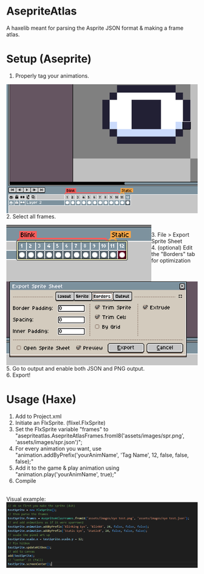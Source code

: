 # AsepriteAtlas
 A haxelib meant for parsing the Asprite JSON format & making a frame atlas.

# Setup (Aseprite)
1. Properly tag your animations.<br>
<p align="left">
	<img align="left" src="guide and project files/guide0.png">
</p>
<br>2. Select all frames.<br>
<p align="left">
	<img align="left" src="guide and project files/guide1.png">
</p>
<br>3. File > Export Sprite Sheet<br>
4. (optional) Edit the "Borders" tab for optimization<br>
<p align="left">
	<img align="left" src="guide and project files/guide2.png">
</p>
<br>5. Go to output and enable both JSON and PNG output.<br>
6. Export!<br>

# Usage (Haxe)
1. Add <haxelib name="asepriteatlas"/> to Project.xml
2. Initiate an FlxSprite. (flixel.FlxSprite)<br>
3. Set the FlxSprite variable "frames" to "asepriteatlas.AsepriteAtlasFrames.fromI8('assets/images/spr.png', 'assets/images/spr.json')";<br>
4. For every animation you want, use "animation.addByPrefix('yourAnimName', 'Tag Name', 12, false, false, false);"<br>
5. Add it to the game & play animation using "animation.play('yourAnimName', true);"<br>
6. Compile<br>
<br>
Visual example:<br>
<img align="left" src="guide and project files/example.png"><br>